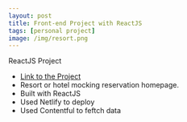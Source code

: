```yaml
---
layout: post
title: Front-end Project with ReactJS
tags: [personal project]
image: /img/resort.png
---
```


ReactJS Project

* [Link to the Project](https://jjlee-resort-website.netlify.com/)
* Resort or hotel mocking reservation homepage.
* Built with ReactJS
* Used Netlify to deploy
* Used Contentful to feftch data




